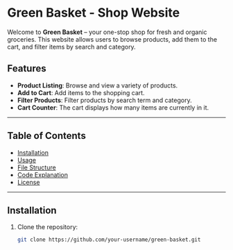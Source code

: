 # Green Basket - Shop Website

Welcome to **Green Basket** – your one-stop shop for fresh and organic groceries. This website allows users to browse products, add them to the cart, and filter items by search and category.

## Features

- **Product Listing**: Browse and view a variety of products.
- **Add to Cart**: Add items to the shopping cart.
- **Filter Products**: Filter products by search term and category.
- **Cart Counter**: The cart displays how many items are currently in it.

---

## Table of Contents

- [Installation](#installation)
- [Usage](#usage)
- [File Structure](#file-structure)
- [Code Explanation](#code-explanation)
- [License](#license)

---

## Installation

1. Clone the repository:
   ```bash
   git clone https://github.com/your-username/green-basket.git
